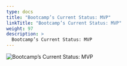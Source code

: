 ```yaml
---
type: docs
title: "Bootcamp’s Current Status: MVP"
linkTitle: "Bootcamp’s Current Status: MVP"
weight: 97
description: >
  Bootcamp’s Current Status: MVP
---
```


![Bootcamp’s Current Status: MVP](/images/bootcamp-slides/microservices-bootcamp/Slide97.PNG)
